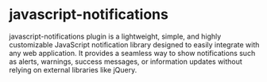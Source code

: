 # javascript-notifications
javascript-notifications plugin is a lightweight, simple, and highly customizable JavaScript notification library designed to easily integrate with any web application. It provides a seamless way to show notifications such as alerts, warnings, success messages, or information updates without relying on external libraries like jQuery.
